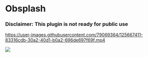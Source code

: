 # Obsplash

### Disclaimer: This plugin is not ready for public use

https://user-images.githubusercontent.com/79069364/125667411-83316cdb-30a2-40d1-b0a2-696de697f69f.mp4

<a href="https://www.buymeacoffee.com/chetachi"><img src="https://img.buymeacoffee.com/button-api/?text=Buy me a coffee&amp;emoji=&amp;slug=chetachi&amp;button_colour=e3e7ef&amp;font_colour=262626&amp;font_family=Inter&amp;outline_colour=262626&amp;coffee_colour=ff0000"></a>
